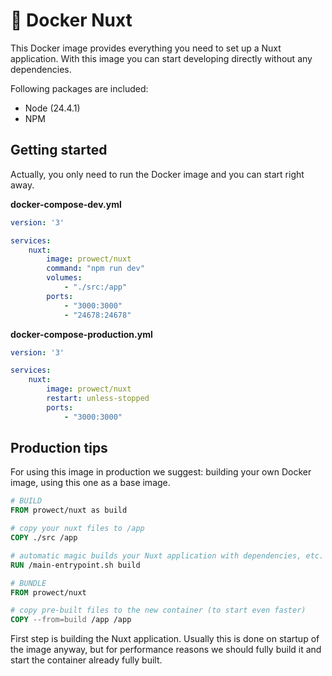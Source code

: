 # 🐳 Docker Nuxt

This Docker image provides everything you need to set up a Nuxt application. With this image you can start developing directly without any dependencies.

Following packages are included:

 - Node (24.4.1)
 - NPM

## Getting started

Actually, you only need to run the Docker image and you can start right away.

**docker-compose-dev.yml**

```yml
version: '3'

services:
    nuxt:
        image: prowect/nuxt
        command: "npm run dev"
        volumes:
            - "./src:/app"
        ports:
            - "3000:3000"
            - "24678:24678"
```

**docker-compose-production.yml**

```yml
version: '3'

services:
    nuxt:
        image: prowect/nuxt
        restart: unless-stopped
        ports:
            - "3000:3000"
```

## Production tips

For using this image in production we suggest: building your own Docker image, using this one as a base image.

```Dockerfile
# BUILD
FROM prowect/nuxt as build

# copy your nuxt files to /app
COPY ./src /app

# automatic magic builds your Nuxt application with dependencies, etc.
RUN /main-entrypoint.sh build

# BUNDLE
FROM prowect/nuxt

# copy pre-built files to the new container (to start even faster)
COPY --from=build /app /app
```

First step is building the Nuxt application. Usually this is done on startup of the image anyway, but for performance reasons we should fully build it and start the container already fully built.